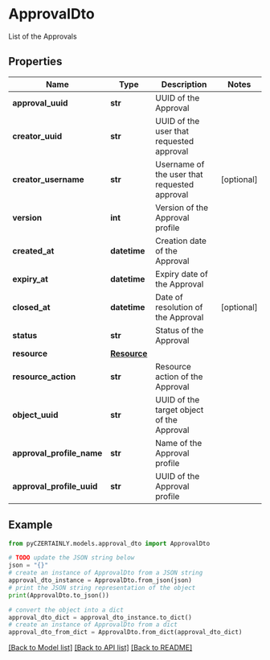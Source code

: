 # ApprovalDto

List of the Approvals

## Properties

Name | Type | Description | Notes
------------ | ------------- | ------------- | -------------
**approval_uuid** | **str** | UUID of the Approval | 
**creator_uuid** | **str** | UUID of the user that requested approval | 
**creator_username** | **str** | Username of the user that requested approval | [optional] 
**version** | **int** | Version of the Approval profile | 
**created_at** | **datetime** | Creation date of the Approval | 
**expiry_at** | **datetime** | Expiry date of the Approval | 
**closed_at** | **datetime** | Date of resolution of the Approval | [optional] 
**status** | **str** | Status of the Approval | 
**resource** | [**Resource**](Resource.md) |  | 
**resource_action** | **str** | Resource action of the Approval | 
**object_uuid** | **str** | UUID of the target object of the Approval | 
**approval_profile_name** | **str** | Name of the Approval profile | 
**approval_profile_uuid** | **str** | UUID of the Approval profile | 

## Example

```python
from pyCZERTAINLY.models.approval_dto import ApprovalDto

# TODO update the JSON string below
json = "{}"
# create an instance of ApprovalDto from a JSON string
approval_dto_instance = ApprovalDto.from_json(json)
# print the JSON string representation of the object
print(ApprovalDto.to_json())

# convert the object into a dict
approval_dto_dict = approval_dto_instance.to_dict()
# create an instance of ApprovalDto from a dict
approval_dto_from_dict = ApprovalDto.from_dict(approval_dto_dict)
```
[[Back to Model list]](../README.md#documentation-for-models) [[Back to API list]](../README.md#documentation-for-api-endpoints) [[Back to README]](../README.md)


